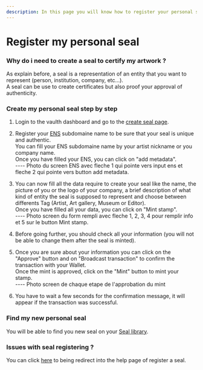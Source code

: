 ```yaml
---
description: In this page you will know how to register your personal seal on the vaulth dashboard
---
```


# Register my personal seal

### Why do i need to create a seal to certify my artwork ?
As explain before, a seal is a representation of an entity that you want to represent (person, institution, company, etc...).</br>
A seal can be use to create certificates but also proof your approval of authenticity.

### Create my personal seal step by step
1. Login to the vaulth dashboard and go to the [create seal page](https://www.dashboard.vaulth.app/stamp/create).

2. Register your [ENS](https://iq.wiki/wiki/ens) subdomaine name to be sure that your seal is unique and authentic.</br>
You can fill your ENS subdomaine name by your artist nickname or you company name.</br>
Once you have filled your ENS, you can click on "add metadata".</br>
---- Photo du screen ENS avec fleche 1 qui pointe vers input ens et fleche 2 qui pointe vers button add metadata.

3. You can now fill all the data require to create your seal like the name, the picture of you or the logo of your company, a brief description of what kind of entity the seal is supposed to represent and choose between differents Tag (Artist, Art gallery, Museum or Editor).</br>
Once you have filled all your data, you can click on "Mint stamp".</br>
---- Photo screen du form rempli avec fleche 1, 2, 3, 4 pour remplir info et 5 sur le button Mint stamp.

4. Before going further, you should check all your information (you will not be able to change them after the seal is minted).

5. Once you are sure about your information you can click on the "Approve" button and on "Broadcast transaction" to confirm the transaction with your Wallet.</br>
Once the mint is approved, click on the "Mint" button to mint your stamp.</br>
---- Photo screen de chaque etape de l'approbation du mint

6. You have to wait a few seconds for the confirmation message, it will appear if the transaction was successful.

### Find my new personal seal
You will be able to find you new seal on your [Seal library](https://www.dashboard.vaulth.app/library/stamps).

### Issues with seal registering ?
You can click [here](register-your-seal-issue.md) to being redirect into the help page of register a seal.